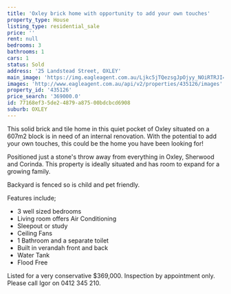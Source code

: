 ```yaml
---
title: 'Oxley brick home with opportunity to add your own touches'
property_type: House
listing_type: residential_sale
price: ''
rent: null
bedrooms: 3
bathrooms: 1
cars: 1
status: Sold
address: '25 Landstead Street, OXLEY'
main_image: 'https://img.eagleagent.com.au/Ljkc5jTQezsgJpOjyy_NOiRTRJI=/1280x854/smart/https://s3-us-west-2.amazonaws.com/eagleagent-orig/images/6820737/115811131-image-M.jpg'
images: 'http://www.eagleagent.com.au/api/v2/properties/435126/images'
property_id: '435126'
price_search: '369000.0'
id: 77168ef3-5de2-4879-a875-00bdcbcd6908
suburb: OXLEY
---
```

This solid brick and tile home in this quiet pocket of Oxley situated on a 607m2 block is in need of an internal renovation.
With the potential to add your own touches, this could be the home you have been looking for!

Positioned just a stone's throw away from everything in Oxley, Sherwood and Corinda.
This property is ideally situated and has room to expand for a growing family.

Backyard is fenced so is child and pet friendly.

Features include;

* 3 well sized bedrooms
* Living room offers Air Conditioning
* Sleepout or study
* Ceiling Fans
* 1 Bathroom and a separate toilet
* Built in verandah front and back
* Water Tank
* Flood Free

Listed for a very conservative $369,000. Inspection by appointment only. Please call Igor on 0412 345 210.